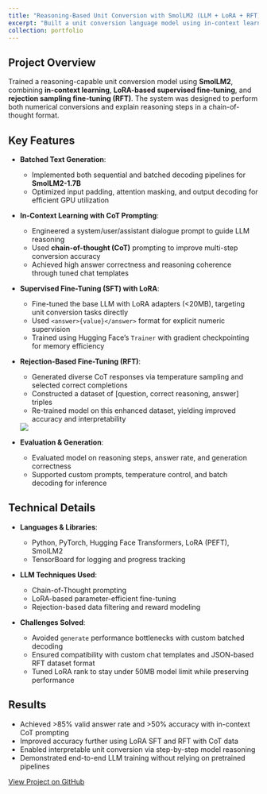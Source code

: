 ```yaml
---
title: "Reasoning-Based Unit Conversion with SmolLM2 (LLM + LoRA + RFT)"
excerpt: "Built a unit conversion language model using in-context learning, LoRA fine-tuning, and rejection-based RL on top of SmolLM2 for reasoning-aware generation<br/><img src='/images/unit-conversion-llm.png'>"
collection: portfolio
---
```


## Project Overview
Trained a reasoning-capable unit conversion model using **SmolLM2**, combining **in-context learning**, **LoRA-based supervised fine-tuning**, and **rejection sampling fine-tuning (RFT)**. The system was designed to perform both numerical conversions and explain reasoning steps in a chain-of-thought format.

## Key Features

- **Batched Text Generation**:
  - Implemented both sequential and batched decoding pipelines for **SmolLM2-1.7B**
  - Optimized input padding, attention masking, and output decoding for efficient GPU utilization

- **In-Context Learning with CoT Prompting**:
  - Engineered a system/user/assistant dialogue prompt to guide LLM reasoning
  - Used **chain-of-thought (CoT)** prompting to improve multi-step conversion accuracy
  - Achieved high answer correctness and reasoning coherence through tuned chat templates

- **Supervised Fine-Tuning (SFT) with LoRA**:
  - Fine-tuned the base LLM with LoRA adapters (<20MB), targeting unit conversion tasks directly
  - Used `<answer>{value}</answer>` format for explicit numeric supervision
  - Trained using Hugging Face’s `Trainer` with gradient checkpointing for memory efficiency

- **Rejection-Based Fine-Tuning (RFT)**:
  - Generated diverse CoT responses via temperature sampling and selected correct completions
  - Constructed a dataset of [question, correct reasoning, answer] triples
  - Re-trained model on this enhanced dataset, yielding improved accuracy and interpretability
  <img src='/images/rft_sampling_success.png'>

- **Evaluation & Generation**:
  - Evaluated model on reasoning steps, answer rate, and generation correctness
  - Supported custom prompts, temperature control, and batch decoding for inference

## Technical Details

- **Languages & Libraries**:
  - Python, PyTorch, Hugging Face Transformers, LoRA (PEFT), SmolLM2
  - TensorBoard for logging and progress tracking

- **LLM Techniques Used**:
  - Chain-of-Thought prompting
  - LoRA-based parameter-efficient fine-tuning
  - Rejection-based data filtering and reward modeling

- **Challenges Solved**:
  - Avoided `generate` performance bottlenecks with custom batched decoding
  - Ensured compatibility with custom chat templates and JSON-based RFT dataset format
  - Tuned LoRA rank to stay under 50MB model limit while preserving performance

## Results

- Achieved >85% valid answer rate and >50% accuracy with in-context CoT prompting
- Improved accuracy further using LoRA SFT and RFT with CoT data
- Enabled interpretable unit conversion via step-by-step model reasoning
- Demonstrated end-to-end LLM training without relying on pretrained pipelines

[View Project on GitHub](https://github.com/qyingwu/advances_dl/tree/main/homework3_v3)
